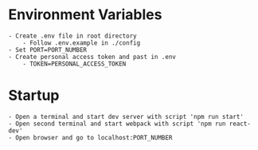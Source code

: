 # Environment Variables
    - Create .env file in root directory
        - Follow .env.example in ./config
    - Set PORT=PORT_NUMBER
    - Create personal access token and past in .env
        - TOKEN=PERSONAL_ACCESS_TOKEN

# Startup
    - Open a terminal and start dev server with script 'npm run start'
    - Open second terminal and start webpack with script 'npm run react-dev'
    - Open browser and go to localhost:PORT_NUMBER